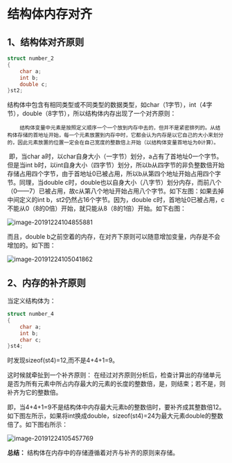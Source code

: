 # 结构体内存对齐

## 1、结构体对齐原则

```c
struct number_2
{
    char a;
    int b;
    double c;
}st2;
```

​		结构体中包含有相同类型或不同类型的数据类型，如char（1字节），int（4字节），double（8字节），所以结构体内存出现了一个对齐原则：

		结构体变量中元素是按照定义顺序一个一个放到内存中去的，但并不是紧密排列的。从结构体存储的首地址开始，每一个元素放置到内存中时，它都会认为内存是以它自己的大小来划分的，因此元素放置的位置一定会在自己宽度的整数倍上开始（以结构体变量首地址为0计算）。
​		即，当char a时，以char自身大小（一字节）划分，a占有了首地址0一个字节。但是当int b时，以int自身大小（四字节）划分，所以b从四字节的非负整数倍开始存储占用四个字节，由于首地址0已被占用，所以b从第四个地址开始占用四个字节。同理，当double c时，double也以自身大小（八字节）划分内存，而前八个（0——7）已被占用，故c从第八个地址开始占用八个字节。如下左图：如果去掉中间定义的int b，st2仍然占16个字节。因为，double c时，首地址0已被占用，c不能从0（8的0倍）开始，就只能从8（8的1倍）开始。如下右图：

![image-20191224104855881](C:\Users\William\AppData\Roaming\Typora\typora-user-images\image-20191224104855881.png)

而且，double b之前空着的内存，在对齐下原则可以随意增加变量，内存是不会增加的。如下图：

![image-20191224105041862](C:\Users\William\AppData\Roaming\Typora\typora-user-images\image-20191224105041862.png)

## 2、内存的补齐原则

当定义结构体为：

```c
struct number_4
{
    char a;
    int b;
    char c;
}st4;
```

时发现sizeof(st4)=12,而不是4+4+1=9。

这时候就牵扯到一个补齐原则：
		在经过对齐原则分析后，检查计算出的存储单元是否为所有元素中所占内存最大的元素的长度的整数倍，是，则结束；若不是，则补齐为它的整数倍。

即，当4+4+1=9不是结构体中内存最大元素b的整数倍时，要补齐成其整数倍12。如下图左所示，如果将int换成double，sizeof(st4)=24为最大元素double的整数倍了。如下图右所示：

![image-20191224105457769](C:\Users\William\AppData\Roaming\Typora\typora-user-images\image-20191224105457769.png)

**总结：**
结构体在内存中的存储遵循着对齐与补齐的原则来存储。